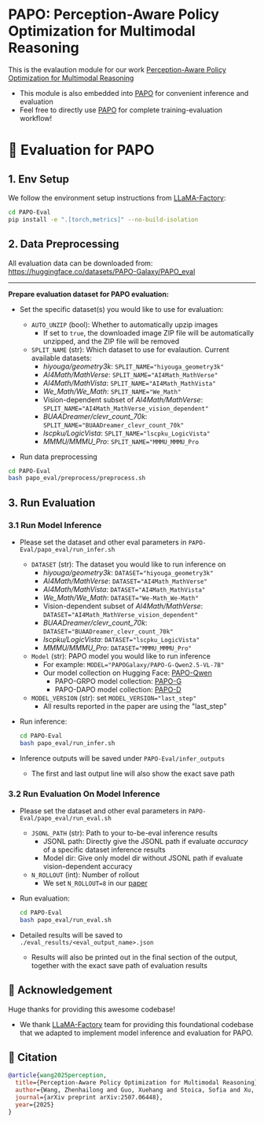 # **PAPO: Perception-Aware Policy Optimization for Multimodal Reasoning**

This is the evalaution module for our work [Perception-Aware Policy Optimization for Multimodal Reasoning](https://mikewangwzhl.github.io/PAPO/)
- This module is also embedded into [PAPO](https://github.com/MikeWangWZHL/PAPO) for convenient inference and evaluation
- Feel free to directly use [PAPO](https://github.com/MikeWangWZHL/PAPO) for complete training-evaluation workflow!



# 🚀 **Evaluation for PAPO**

## **1. Env Setup**
We follow the environment setup instructions from [LLaMA-Factory](https://github.com/hiyouga/LLaMA-Factory):
```bash
cd PAPO-Eval
pip install -e ".[torch,metrics]" --no-build-isolation
```

## **2. Data Preprocessing**

All evaluation data can be downloaded from: https://huggingface.co/datasets/PAPO-Galaxy/PAPO_eval 

---

**Prepare evaluation dataset for PAPO evaluation:**

- Set the specific dataset(s) you would like to use for evaluation:
    - `AUTO_UNZIP` (bool): Whether to automatically upzip images
        - If set to `true`, the downloaded image ZIP file will be automatically unzipped, and the ZIP file will be removed
    - `SPLIT_NAME` (str): Which dataset to use for evalaution. Current available datasets:
        - *hiyouga/geometry3k*: `SPLIT_NAME="hiyouga_geometry3k"`
        - *AI4Math/MathVerse*: `SPLIT_NAME="AI4Math_MathVerse"`
        - *AI4Math/MathVista*: `SPLIT_NAME="AI4Math_MathVista"`
        - *We_Math/We_Math*: `SPLIT_NAME="We_Math"`
        - Vision-dependent subset of *AI4Math/MathVerse*: `SPLIT_NAME="AI4Math_MathVerse_vision_dependent"`
        - *BUAADreamer/clevr_count_70k*: `SPLIT_NAME="BUAADreamer_clevr_count_70k"`
        - *lscpku/LogicVista*: `SPLIT_NAME="lscpku_LogicVista"`
        - *MMMU/MMMU_Pro*: `SPLIT_NAME="MMMU_MMMU_Pro`

- Run data preprocessing
```bash
cd PAPO-Eval
bash papo_eval/preprocess/preprocess.sh
```

## **3. Run Evaluation**

### **3.1 Run Model Inference**
- Please set the dataset and other eval parameters in `PAPO-Eval/papo_eval/run_infer.sh`
    - `DATASET` (str): The dataset you would like to run inference on
        - *hiyouga/geometry3k*: `DATASET="hiyouga_geometry3k"`
        - *AI4Math/MathVerse*: `DATASET="AI4Math_MathVerse"`
        - *AI4Math/MathVista*: `DATASET="AI4Math_MathVista"`
        - *We_Math/We_Math*: `DATASET="We-Math_We-Math"`
        - Vision-dependent subset of *AI4Math/MathVerse*: `DATASET="AI4Math_MathVerse_vision_dependent"`
        - *BUAADreamer/clevr_count_70k*: `DATASET="BUAADreamer_clevr_count_70k"`
        - *lscpku/LogicVista*: `DATASET="lscpku_LogicVista"`
        - *MMMU/MMMU_Pro*: `DATASET="MMMU_MMMU_Pro"`
    - `Model` (str): PAPO model you would like to run inference
        - For example: `MODEL="PAPOGalaxy/PAPO-G-Qwen2.5-VL-7B"`
        - Our model collection on Hugging Face: [PAPO-Qwen](https://huggingface.co/collections/PAPOGalaxy/papo-qwen-686d92dd3d43b1ce698f851a)
            - PAPO-GRPO model collection: [PAPO-G](https://huggingface.co/collections/PAPOGalaxy/papo-g-688fd55ed6b49f343114ed6e)
            - PAPO-DAPO model collection: [PAPO-D](https://huggingface.co/collections/PAPOGalaxy/papo-d-688fd5917f3a2ffb715adcca)
    - `MODEL_VERSION` (str): set `MODEL_VERSION="last_step"`
        - All results reported in the paper are using the "last_step"

- Run inference:
    ```bash
    cd PAPO-Eval
    bash papo_eval/run_infer.sh
    ```

- Inference outputs will be saved under `PAPO-Eval/infer_outputs`
    - The first and last output line will also show the exact save path

### **3.2 Run Evaluation On Model Inference**
- Please set the dataset and other eval parameters in `PAPO-Eval/papo_eval/run_eval.sh`
    - `JSONL_PATH` (str): Path to your to-be-eval inference results
        - JSONL path: Directly give the JSONL path if evaluate *accuracy* of a specific dataset inference results
        - Model dir: Give only model dir without JSONL path if evaluate vision-dependent accuracy
    - `N_ROLLOUT` (int): Number of rollout 
        - We set `N_ROLLOUT=8` in our [paper](https://arxiv.org/abs/2507.06448)

- Run evaluation:
    ```bash
    cd PAPO-Eval
    bash papo_eval/run_eval.sh
    ```

- Detailed results will be saved to `./eval_results/<eval_output_name>.json`
    - Results will also be printed out in the final section of the output, together with the exact save path of evaluation results



## 🥰 **Acknowledgement**
Huge thanks for providing this awesome codebase!
- We thank [LLaMA-Factory](https://github.com/hiyouga/LLaMA-Factory) team for providing this foundational codebase that we adapted to implement model inference and evaluation for PAPO.



## 📝 **Citation**
```bibtex
@article{wang2025perception,
  title={Perception-Aware Policy Optimization for Multimodal Reasoning},
  author={Wang, Zhenhailong and Guo, Xuehang and Stoica, Sofia and Xu, Haiyang and Wang, Hongru and Ha, Hyeonjeong and Chen, Xiusi and Chen, Yangyi and Yan, Ming and Huang, Fei and others},
  journal={arXiv preprint arXiv:2507.06448},
  year={2025}
}
```